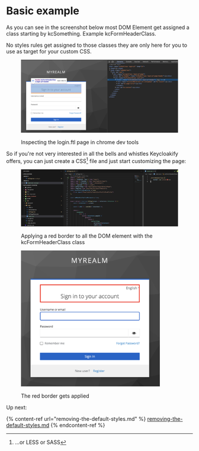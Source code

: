 # Basic example

As you can see in the screenshot below most DOM Element get assigned a class starting by kcSomething. Example kcFormHeaderClass.

No styles rules get assigned to those classes they are only here for you to use as target for your custom CSS.

<figure><img src="../../.gitbook/assets/image (11).png" alt=""><figcaption><p>Inspecting the login.ftl page in chrome dev tools</p></figcaption></figure>

So if you're not very interested in all the bells and whistles Keycloakify offers, you can just create a CSS[^1] file and just start customizing the page:

<figure><img src="../../.gitbook/assets/image (10).png" alt=""><figcaption><p>Applying a red border to all the DOM element with the kcFormHeaderClass class</p></figcaption></figure>

<figure><img src="../../.gitbook/assets/image (9).png" alt="" width="375"><figcaption><p>The red border gets applied</p></figcaption></figure>

Up next:

{% content-ref url="removing-the-default-styles.md" %}
[removing-the-default-styles.md](removing-the-default-styles.md)
{% endcontent-ref %}

[^1]: ...or LESS or SASS

